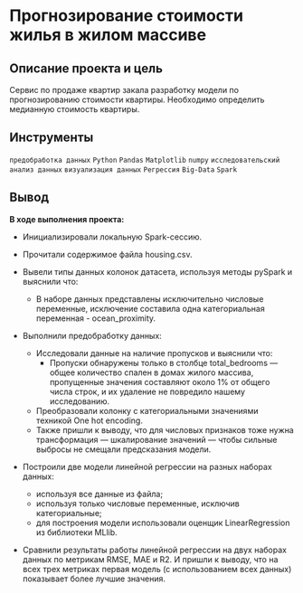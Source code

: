 # Прогнозирование стоимости жилья в жилом массиве 
## Описание проекта и цель  <br>
Сервис по продаже квартир закала разработку модели по прогнозированию стоимости квартиры. Необходимо определить медианную стоимость квартиры.



## Инструменты
`предобработка данных`
`Python`
`Pandas`
`Matplotlib`
`numpy`
`исследовательский анализ данных`
`визуализация данных`
`Регрессия`
`Big-Data`
`Spark`


## Вывод
**В ходе выполнения проекта:**

- Инициализировали локальную Spark-сессию.
	
- Прочитали содержимое файла housing.csv.
		
- Вывели типы данных колонок датасета, используя методы pySpark и выяснили что: 
    - В наборе данных представлены исключительно числовые переменные, исключение составила одна категориальная переменная - ocean_proximity.
		
- Выполнили предобработку данных:
  - Исследовали данные на наличие пропусков и выяснили что: 
	- Пропуски обнаружены только в столбце total_bedrooms — общее количество спален в домах жилого массива, пропущенные значения составляют около 1% от общего числа строк, и их удаление не повредило нашему исследованию.
  - Преобразовали колонку с категориальными значениями техникой One hot encoding.
  - Также пришли к выводу, что для числовых признаков тоже нужна трансформация — шкалирование значений — чтобы сильные выбросы не смещали предсказания модели.
		
- Построили две модели линейной регрессии на разных наборах данных:
	- используя все данные из файла;
	- используя только числовые переменные, исключив категориальные;
    - для построения модели использовали оценщик LinearRegression из библиотеки MLlib.
		
- Сравнили результаты работы линейной регрессии на двух наборах данных по метрикам RMSE, MAE и R2. И пришли к выводу, что на всех трех метриках первая модель (с использованием всех данных) показывает более лучшие значения. 
